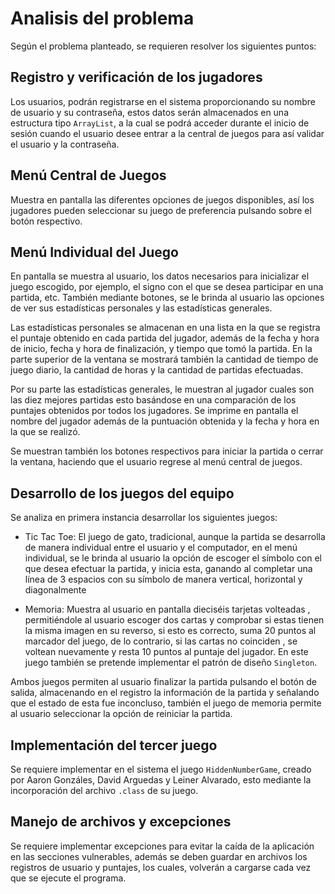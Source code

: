 # Analisis del problema

Según el problema planteado, se requieren resolver los siguientes puntos: 

## Registro y verificación de los jugadores 

Los usuarios, podrán registrarse en el sistema proporcionando su nombre de usuario y su contraseña, 
estos datos serán almacenados en una estructura tipo `ArrayList`, a la cual se podrá acceder durante 
el inicio de sesión cuando el usuario desee entrar a la central de juegos para así validar el usuario 
y la contraseña. 

## Menú Central de Juegos 

Muestra en pantalla las diferentes opciones de juegos disponibles, así los jugadores pueden seleccionar su 
juego de preferencia pulsando sobre el botón respectivo.  

## Menú Individual del Juego 

En pantalla se muestra al usuario, los datos necesarios para inicializar el juego escogido, por ejemplo, el 
signo con el que se desea participar en una partida, etc. También mediante botones, se le brinda al usuario 
las opciones de ver sus estadísticas personales y las estadísticas generales. 

Las estadísticas personales se almacenan en una lista en la que se registra el puntaje obtenido en cada partida 
del jugador, además de la fecha y hora de inicio, fecha y hora de finalización, y tiempo que tomó la partida. 
En la parte superior de la ventana se mostrará también la cantidad de tiempo de juego diario, la cantidad de 
horas y la cantidad de partidas efectuadas.  

Por su parte las estadísticas generales, le muestran al jugador cuales son las diez mejores partidas esto basándose 
en una comparación de los puntajes obtenidos por todos los jugadores. Se imprime en pantalla el nombre del jugador 
además de la puntuación obtenida y la fecha y hora en la que se realizó. 

Se muestran también los botones respectivos para iniciar la partida o cerrar la ventana, haciendo que el usuario 
regrese al menú central de juegos. 

## Desarrollo de los juegos del equipo 

Se analiza en primera instancia desarrollar los siguientes juegos: 

- Tic Tac Toe: El juego de gato, tradicional, aunque la partida se desarrolla de manera individual entre el usuario 
y el computador, en el menú individual, se le brinda al usuario la opción de escoger el símbolo con el que desea 
efectuar la partida, y inicia esta, ganando al completar una línea de 3 espacios con su símbolo de manera vertical, 
horizontal y diagonalmente 

- Memoria: Muestra al usuario en pantalla dieciséis tarjetas volteadas , permitiéndole al usuario escoger dos cartas 
y comprobar si estas tienen la misma imagen en su reverso, si esto es correcto, suma 20 puntos al marcador del juego, 
de lo contrario, si las cartas no coinciden , se voltean nuevamente y resta 10 puntos al puntaje del jugador. En este 
juego también se pretende implementar el patrón de diseño `Singleton`. 

Ambos juegos permiten al usuario finalizar la partida pulsando el botón de salida, almacenando en el registro la 
información de la partida y señalando que el estado de esta fue inconcluso, también el juego de memoria permite al 
usuario seleccionar la opción de reiniciar la partida.

## Implementación del tercer juego  

Se requiere implementar en el sistema el juego `HiddenNumberGame`, creado por Aaron Gonzáles, David Arguedas y 
Leiner Alvarado, esto mediante la incorporación del archivo `.class` de su juego. 

## Manejo de archivos y excepciones 

Se requiere implementar excepciones para evitar la caída de la aplicación en las secciones vulnerables, además se 
deben guardar en archivos los registros de usuario y puntajes, los cuales, volverán a cargarse cada vez que se 
ejecute el programa. 
